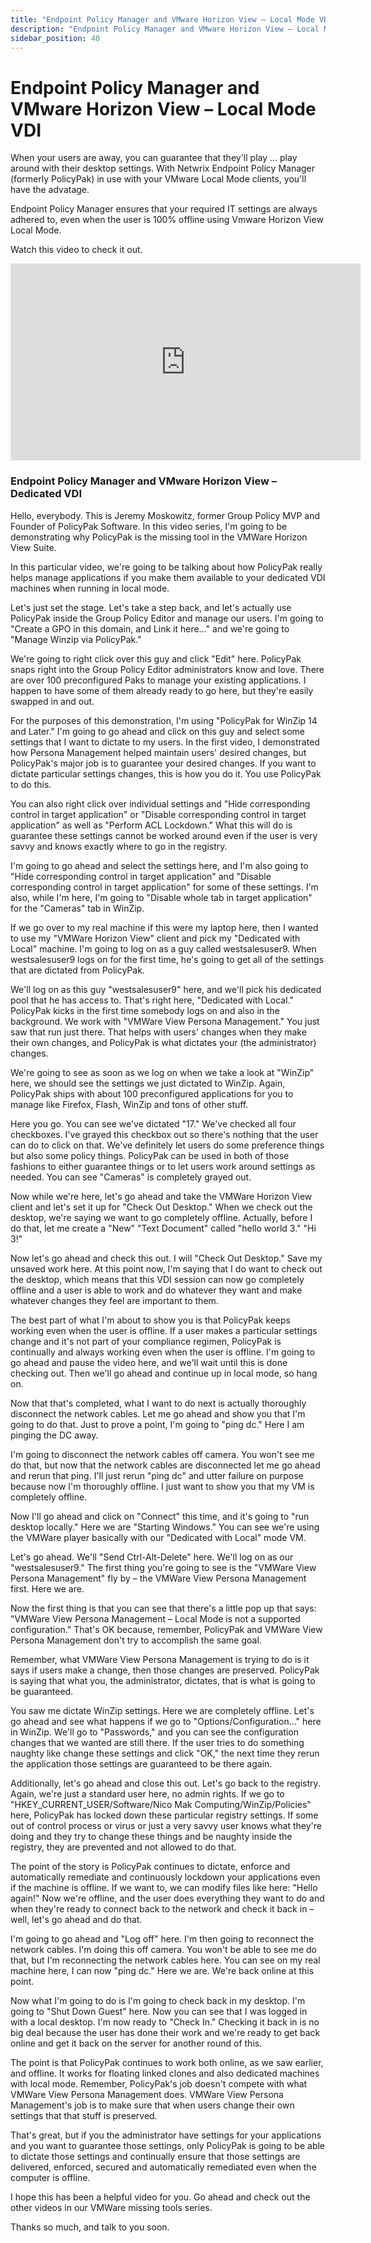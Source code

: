 ```yaml
---
title: "Endpoint Policy Manager and VMware Horizon View – Local Mode VDI"
description: "Endpoint Policy Manager and VMware Horizon View – Local Mode VDI"
sidebar_position: 40
---
```

# Endpoint Policy Manager and VMware Horizon View – Local Mode VDI

When your users are away, you can guarantee that they'll play … play around with their desktop
settings. With Netwrix Endpoint Policy Manager (formerly PolicyPak) in use with your VMware Local
Mode clients, you'll have the advatage.

Endpoint Policy Manager ensures that your required IT settings are always adhered to, even when the
user is 100% offline using Vmware Horizon View Local Mode.

Watch this video to check it out.

<iframe width="560" height="315" src="https://www.youtube.com/embed/MEIuC5DcA7I?si=inVb6tE1R24wQ_0r" title="YouTube video player" frameborder="0" allow="accelerometer; autoplay; clipboard-write; encrypted-media; gyroscope; picture-in-picture; web-share" referrerpolicy="strict-origin-when-cross-origin" allowfullscreen></iframe>

### Endpoint Policy Manager and VMware Horizon View – Dedicated VDI

Hello, everybody. This is Jeremy Moskowitz, former Group Policy MVP and Founder of PolicyPak
Software. In this video series, I'm going to be demonstrating why PolicyPak is the missing tool in
the VMWare Horizon View Suite.

In this particular video, we're going to be talking about how PolicyPak really helps manage
applications if you make them available to your dedicated VDI machines when running in local mode.

Let's just set the stage. Let's take a step back, and let's actually use PolicyPak inside the Group
Policy Editor and manage our users. I'm going to "Create a GPO in this domain, and Link it here…"
and we're going to "Manage Winzip via PolicyPak."

We're going to right click over this guy and click "Edit" here. PolicyPak snaps right into the Group
Policy Editor administrators know and love. There are over 100 preconfigured Paks to manage your
existing applications. I happen to have some of them already ready to go here, but they're easily
swapped in and out.

For the purposes of this demonstration, I'm using "PolicyPak for WinZip 14 and Later." I'm going to
go ahead and click on this guy and select some settings that I want to dictate to my users. In the
first video, I demonstrated how Persona Management helped maintain users' desired changes, but
PolicyPak's major job is to guarantee your desired changes. If you want to dictate particular
settings changes, this is how you do it. You use PolicyPak to do this.

You can also right click over individual settings and "Hide corresponding control in target
application" or "Disable corresponding control in target application" as well as "Perform ACL
Lockdown." What this will do is guarantee these settings cannot be worked around even if the user is
very savvy and knows exactly where to go in the registry.

I'm going to go ahead and select the settings here, and I'm also going to "Hide corresponding
control in target application" and "Disable corresponding control in target application" for some of
these settings. I'm also, while I'm here, I'm going to "Disable whole tab in target application" for
the "Cameras" tab in WinZip.

If we go over to my real machine if this were my laptop here, then I wanted to use my "VMWare
Horizon View" client and pick my "Dedicated with Local" machine. I'm going to log on as a guy called
westsalesuser9. When westsalesuser9 logs on for the first time, he's going to get all of the
settings that are dictated from PolicyPak.

We'll log on as this guy "westsalesuser9" here, and we'll pick his dedicated pool that he has access
to. That's right here, "Dedicated with Local." PolicyPak kicks in the first time somebody logs on
and also in the background. We work with "VMWare View Persona Management." You just saw that run
just there. That helps with users' changes when they make their own changes, and PolicyPak is what
dictates your (the administrator) changes.

We're going to see as soon as we log on when we take a look at "WinZip" here, we should see the
settings we just dictated to WinZip. Again, PolicyPak ships with about 100 preconfigured
applications for you to manage like Firefox, Flash, WinZip and tons of other stuff.

Here you go. You can see we've dictated "17." We've checked all four checkboxes. I've grayed this
checkbox out so there's nothing that the user can do to click on that. We've definitely let users do
some preference things but also some policy things. PolicyPak can be used in both of those fashions
to either guarantee things or to let users work around settings as needed. You can see "Cameras" is
completely grayed out.

Now while we're here, let's go ahead and take the VMWare Horizon View client and let's set it up for
"Check Out Desktop." When we check out the desktop, we're saying we want to go completely offline.
Actually, before I do that, let me create a "New" "Text Document" called "hello world 3." "Hi 3!"

Now let's go ahead and check this out. I will "Check Out Desktop." Save my unsaved work here. At
this point now, I'm saying that I do want to check out the desktop, which means that this VDI
session can now go completely offline and a user is able to work and do whatever they want and make
whatever changes they feel are important to them.

The best part of what I'm about to show you is that PolicyPak keeps working even when the user is
offline. If a user makes a particular settings change and it's not part of your compliance regimen,
PolicyPak is continually and always working even when the user is offline. I'm going to go ahead and
pause the video here, and we'll wait until this is done checking out. Then we'll go ahead and
continue up in local mode, so hang on.

Now that that's completed, what I want to do next is actually thoroughly disconnect the network
cables. Let me go ahead and show you that I'm going to do that. Just to prove a point, I'm going to
"ping dc." Here I am pinging the DC away.

I'm going to disconnect the network cables off camera. You won't see me do that, but now that the
network cables are disconnected let me go ahead and rerun that ping. I'll just rerun "ping dc" and
utter failure on purpose because now I'm thoroughly offline. I just want to show you that my VM is
completely offline.

Now I'll go ahead and click on "Connect" this time, and it's going to "run desktop locally." Here we
are "Starting Windows." You can see we're using the VMWare player basically with our "Dedicated with
Local" mode VM.

Let's go ahead. We'll "Send Ctrl-Alt-Delete" here. We'll log on as our "westsalesuser9." The first
thing you're going to see is the "VMWare View Persona Management" fly by – the VMWare View Persona
Management first. Here we are.

Now the first thing is that you can see that there's a little pop up that says: "VMWare View Persona
Management – Local Mode is not a supported configuration." That's OK because, remember, PolicyPak
and VMWare View Persona Management don't try to accomplish the same goal.

Remember, what VMWare View Persona Management is trying to do is it says if users make a change,
then those changes are preserved. PolicyPak is saying that what you, the administrator, dictates,
that is what is going to be guaranteed.

You saw me dictate WinZip settings. Here we are completely offline. Let's go ahead and see what
happens if we go to "Options/Configuration…" here in WinZip. We'll go to "Passwords," and you can
see the configuration changes that we wanted are still there. If the user tries to do something
naughty like change these settings and click "OK," the next time they rerun the application those
settings are guaranteed to be there again.

Additionally, let's go ahead and close this out. Let's go back to the registry. Again, we're just a
standard user here, no admin rights. If we go to "HKEY_CURRENT_USER/Software/Nico Mak
Computing/WinZip/Policies" here, PolicyPak has locked down these particular registry settings. If
some out of control process or virus or just a very savvy user knows what they're doing and they try
to change these things and be naughty inside the registry, they are prevented and not allowed to do
that.

The point of the story is PolicyPak continues to dictate, enforce and automatically remediate and
continuously lockdown your applications even if the machine is offline. If we want to, we can modify
files like here: "Hello again!" Now we're offline, and the user does everything they want to do and
when they're ready to connect back to the network and check it back in – well, let's go ahead and do
that.

I'm going to go ahead and "Log off" here. I'm then going to reconnect the network cables. I'm doing
this off camera. You won't be able to see me do that, but I'm reconnecting the network cables here.
You can see on my real machine here, I can now "ping dc." Here we are. We're back online at this
point.

Now what I'm going to do is I'm going to check back in my desktop. I'm going to "Shut Down Guest"
here. Now you can see that I was logged in with a local desktop. I'm now ready to "Check In."
Checking it back in is no big deal because the user has done their work and we're ready to get back
online and get it back on the server for another round of this.

The point is that PolicyPak continues to work both online, as we saw earlier, and offline. It works
for floating linked clones and also dedicated machines with local mode. Remember, PolicyPak's job
doesn't compete with what VMWare View Persona Management does. VMWare View Persona Management's job
is to make sure that when users change their own settings that that stuff is preserved.

That's great, but if you the administrator have settings for your applications and you want to
guarantee those settings, only PolicyPak is going to be able to dictate those settings and
continually ensure that those settings are delivered, enforced, secured and automatically remediated
even when the computer is offline.

I hope this has been a helpful video for you. Go ahead and check out the other videos in our VMWare
missing tools series.

Thanks so much, and talk to you soon.
